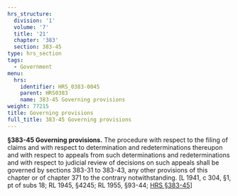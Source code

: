 ```yaml
---
hrs_structure:
  division: '1'
  volume: '7'
  title: '21'
  chapter: '383'
  section: 383-45
type: hrs_section
tags:
  - Government
menu:
  hrs:
    identifier: HRS_0383-0045
    parent: HRS0383
    name: 383-45 Governing provisions
weight: 77215
title: Governing provisions
full_title: 383-45 Governing provisions
---
```

**§383-45 Governing provisions.** The procedure with respect to the filing of claims and with respect to determination and redeterminations thereupon and with respect to appeals from such determinations and redeterminations and with respect to judicial review of decisions on such appeals shall be governed by sections 383-31 to 383-43, any other provisions of this chapter or of chapter 371 to the contrary notwithstanding. [L 1941, c 304, §1, pt of subs 18; RL 1945, §4245; RL 1955, §93-44; [HRS §383-45](/title-21/chapter-383/section-383-45/)]